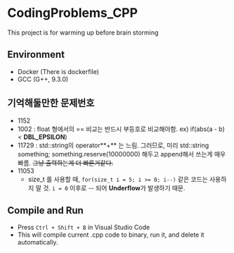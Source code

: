 # CodingProblems_CPP
This project is for warming up before brain storming

## Environment
- Docker (There is dockerfile)
- GCC (G++, 9.3.0)

## 기억해둘만한 문제번호
- 1152
- 1002 : float 형에서의 == 비교는 반드시 부등호로 비교해야함. ex) if(abs(a - b) < __DBL_EPSILON__)
- 11729 : std::string의 operator**+** 는 느림. 그러므로, 미리 std::string something; something.reserve(10000000) 해두고 append해서 쓰는게 매우 빠름. ~~그냥 출력하는게 더 빠른거같다.~~
- 11053
  * size_t 를 사용할 때, ```for(size_t i = 5; i >= 0; i--)``` 같은 코드는 사용하지 말 것. ```i = 0``` 이후로 -- 되어 **Underflow**가 발생하기 때문.

## Compile and Run
- Press ```Ctrl + Shift + B``` in Visual Studio Code
- This will compile current .cpp code to binary, run it, and delete it automatically.